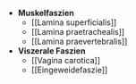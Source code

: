 - **Muskelfaszien**
	- [[Lamina superficialis]]
	- [[Lamina praetrachealis]]
	- [[Lamina praevertebralis]]
- **Viszerale Faszien**
	- [[Vagina carotica]]
	- [[Eingeweidefaszie]]